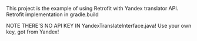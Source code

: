 This project is the example of using Retrofit with Yandex translator API.
Retrofit implementation in gradle.build

NOTE THERE'S NO API KEY IN YandexTranslateInterface.java!
Use your own key, got from Yandex!
